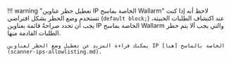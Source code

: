 !!! warning "تعطيل حظر عناوين IP الخاصة بماسح Wallarm"
    لاحظ أنه إذا كنت تستخدم وضع الحظر بشكل افتراضي (`default block;`) عند اكتشاف الطلبات الخبيثة، يجب أن تحدد صراحةً قائمة بعناوين IP الخاصة بماسح Wallarm والتي يجب ألا يتم حظر الطلبات القادمة منها.

    يمكنك قراءة المزيد عن تعطيل وضع الحظر لعناوين IP الخاصة بالماسح [هنا](scanner-ips-allowlisting.md).
